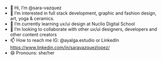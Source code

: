 - 👋 Hi, I’m @sara-vazquez
- 👀 I’m interested in full stack development, graphic and fashion design, art, yoga & ceramics. 
- 🌱 I’m currently learning ux/ui design at Nuclio Digital School
- 💞️ I’m looking to collaborate with other ux/ui designers, developers and other content creators
- 📫 How to reach me IG: @ayalga.estudio or LinkedIn https://www.linkedin.com/in/saravazquezlopez/
- 😄 Pronouns: she/her
